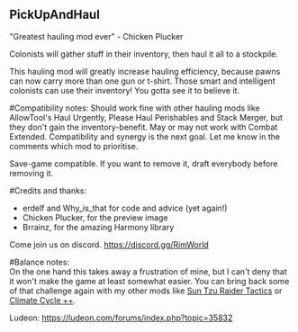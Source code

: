## PickUpAndHaul
"Greatest hauling mod ever" - Chicken Plucker

Colonists will gather stuff in their inventory, then haul it all to a stockpile.

This hauling mod will greatly increase hauling efficiency, because pawns can now carry more than one gun or t-shirt. Those smart and intelligent colonists can use their inventory! You gotta see it to believe it.

#Compatibility notes:
Should work fine with other hauling mods like AllowTool's Haul Urgently, Please Haul Perishables and Stack Merger, but they don't gain the inventory-benefit. May or may not work with Combat Extended. Compatibility and synergy is the next goal. Let me know in the comments which mod to prioritise.

Save-game compatible. If you want to remove it, draft everybody before removing it.

#Credits and thanks:
- erdelf and Why_is_that for code and advice (yet again!)
- Chicken Plucker, for the preview image
- Brrainz, for the amazing Harmony library

Come join us on discord. https://discord.gg/RimWorld

#Balance notes:  
On the one hand this takes away a frustration of mine, but I can't deny that it won't make the game at least somewhat easier. You can bring back some of that challenge again with my other mods like [Sun Tzu Raider Tactics](https://steamcommunity.com/sharedfiles/filedetails/?id=1147799676) or [Climate Cycle ++](https://steamcommunity.com/sharedfiles/filedetails/?id=1266884568). 

Ludeon: https://ludeon.com/forums/index.php?topic=35832